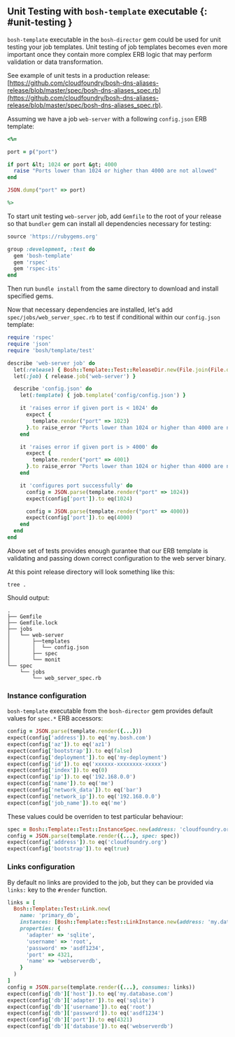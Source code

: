 ## Unit Testing with `bosh-template` executable {: #unit-testing }

`bosh-template` executable in the `bosh-director` gem could be used for unit testing your job templates. Unit testing of job templates becomes even more important once they contain more complex ERB logic that may perform validation or data transformation.

See example of unit tests in a production release: [https://github.com/cloudfoundry/bosh-dns-aliases-release/blob/master/spec/bosh-dns-aliases_spec.rb](https://github.com/cloudfoundry/bosh-dns-aliases-release/blob/master/spec/bosh-dns-aliases_spec.rb).

Assuming we have a job `web-server` with a following `config.json` ERB template:

```ruby
<%=

port = p("port")

if port &lt; 1024 or port &gt; 4000
  raise "Ports lower than 1024 or higher than 4000 are not allowed"
end

JSON.dump("port" => port)

%>
```

To start unit testing `web-server` job, add `Gemfile` to the root of your release so that `bundler` gem can install all dependencies necessary for testing:

```ruby
source 'https://rubygems.org'

group :development, :test do
  gem 'bosh-template'
  gem 'rspec'
  gem 'rspec-its'
end
```

Then run `bundle install` from the same directory to download and install specified gems.

Now that necessary dependencies are installed, let's add `spec/jobs/web_server_spec.rb` to test if conditional within our `config.json` template:

```ruby
require 'rspec'
require 'json'
require 'bosh/template/test'

describe 'web-server job' do
  let(:release) { Bosh::Template::Test::ReleaseDir.new(File.join(File.dirname(__FILE__), '../..')) }
  let(:job) { release.job('web-server') }

  describe 'config.json' do
    let(:template) { job.template('config/config.json') }

    it 'raises error if given port is < 1024' do
      expect {
        template.render("port" => 1023)
      }.to raise_error "Ports lower than 1024 or higher than 4000 are not allowed"
    end

    it 'raises error if given port is > 4000' do
      expect {
        template.render("port" => 4001)
      }.to raise_error "Ports lower than 1024 or higher than 4000 are not allowed"
    end

    it 'configures port successfully' do
      config = JSON.parse(template.render("port" => 1024))
      expect(config['port']).to eq(1024)

      config = JSON.parse(template.render("port" => 4000))
      expect(config['port']).to eq(4000)
    end
  end
end
```

Above set of tests provides enough gurantee that our ERB template is validating and passing down correct configuration to the web server binary.

At this point release directory will look something like this:

```shell
tree .
```

Should output:

```text
.
├── Gemfile
├── Gemfile.lock
├── jobs
│   └── web-server
│       ├──templates
│       │  └── config.json
│       ├── spec
│       └── monit
└── spec
    └── jobs
        └── web_server_spec.rb
```

### Instance configuration

`bosh-template` executable from the `bosh-director` gem provides default values for `spec.*` ERB accessors:

```ruby
config = JSON.parse(template.render({...}))
expect(config['address']).to eq('my.bosh.com')
expect(config['az']).to eq('az1')
expect(config['bootstrap']).to eq(false)
expect(config['deployment']).to eq('my-deployment')
expect(config['id']).to eq('xxxxxx-xxxxxxxx-xxxxx')
expect(config['index']).to eq(0)
expect(config['ip']).to eq('192.168.0.0')
expect(config['name']).to eq('me')
expect(config['network_data']).to eq('bar')
expect(config['network_ip']).to eq('192.168.0.0')
expect(config['job_name']).to eq('me')
```

These values could be overriden to test particular behaviour:

```ruby
spec = Bosh::Template::Test::InstanceSpec.new(address: 'cloudfoundry.org', bootstrap: true)
config = JSON.parse(template.render({...}, spec: spec))
expect(config['address']).to eq('cloudfoundry.org')
expect(config['bootstrap']).to eq(true)
```

### Links configuration

By default no links are provided to the job, but they can be provided via `links:` key to the `#render` function.

```ruby
links = [
  Bosh::Template::Test::Link.new(
    name: 'primary_db',
    instances: [Bosh::Template::Test::LinkInstance.new(address: 'my.database.com')],
    properties: {
      'adapter' => 'sqlite',
      'username' => 'root',
      'password' => 'asdf1234',
      'port' => 4321,
      'name' => 'webserverdb',
    }
  )
]
config = JSON.parse(template.render({...}, consumes: links))
expect(config['db']['host']).to eq('my.database.com')
expect(config['db']['adapter']).to eq('sqlite')
expect(config['db']['username']).to eq('root')
expect(config['db']['password']).to eq('asdf1234')
expect(config['db']['port']).to eq(4321)
expect(config['db']['database']).to eq('webserverdb')
```
